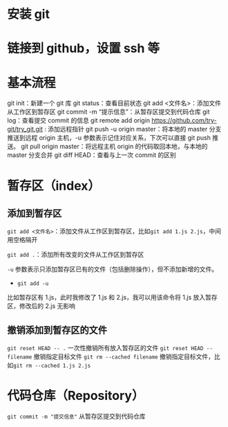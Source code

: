 # 安装 git

# 链接到 github，设置 ssh 等

# 基本流程

git init：新建一个 git 库
git status：查看目前状态
git add <文件名>：添加文件从工作区到暂存区
git commit -m “提示信息”：从暂存区提交到代码仓库
git log：查看提交 commit 的信息
git remote add origin https://github.com/try-git/try_git.git : 添加远程指针
git push -u origin master：将本地的 master 分支推送到远程 origin 主机，-u 参数表示记住对应关系，下次可以直接 git push 推送。
git pull origin master：将远程主机 origin 的代码取回本地，与本地的 master 分支合并
git diff HEAD：查看与上一次 commit 的区别

# 暂存区（index）

## 添加到暂存区

`git add <文件名>`：添加文件从工作区到暂存区，比如`git add 1.js 2.js`，中间用空格隔开

`git add .`：添加所有改变的文件从工作区到暂存区

`-u` 参数表示只添加暂存区已有的文件（包括删除操作），但不添加新增的文件。

- `git add -u`

比如暂存区有 1.js，此时我修改了 1.js 和 2.js，我可以用该命令将 1.js 放入暂存区，修改后的 2.js 无影响

## 撤销添加到暂存区的文件

`git reset HEAD -- .` 一次性撤销所有放入暂存区的文件
`git reset HEAD -- filename` 撤销指定目标文件
`git rm --cached filename` 撤销指定目标文件，比如`git rm --cached 1.js 2.js`

# 代码仓库（Repository）

`git commit -m "提交信息"` 从暂存区提交到代码仓库
